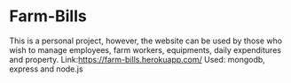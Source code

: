 # Farm-Bills

This is a personal project, however, the website can be used by those who wish to manage employees, farm workers, equipments, daily expenditures and property. 
Link:https://farm-bills.herokuapp.com/
Used: mongodb, express and node.js

